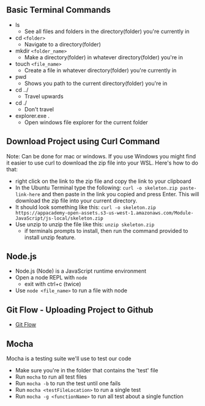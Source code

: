 ## Basic Terminal Commands

- ls
  - See all files and folders in the directory(folder) you're currently in
- cd `<folder>`
  - Navigate to a directory(folder)
- mkdir `<folder_name>`
  - Make a directory(folder) in whatever directory(folder) you're in
- touch `<file_name>`
  - Create a file in whatever directory(folder) you're currently in
- pwd
  - Shows you path to the current directory(folder) you're in
- cd ../
  - Travel upwards
- cd ./
  - Don't travel
- explorer.exe .
  - Open windows file explorer for the current folder

## Download Project using Curl Command
Note: Can be done for mac or windows. If you use Windows you might find it easier to use curl to download the zip file into your WSL. Here's how to do that:

- right click on the link to the zip file and copy the link to your clipboard
- In the Ubuntu Terminal type the following: `curl -o skeleton.zip paste-link-here` and then paste in the link you copied and press Enter. This will download the zip file into your current directory. 
- It should look something like this: `curl -o skeleton.zip https://appacademy-open-assets.s3-us-west-1.amazonaws.com/Module-JavaScript/js-local/skeleton.zip`
- Use unzip to unzip the file like this: `unzip skeleton.zip`
  - if terminals prompts to install, then run the command provided to install unzip feature.

## Node.js

- Node.js (Node) is a JavaScript runtime environment
- Open a node REPL with `node`
  - exit with ctrl+c (twice)
- Use `node <file_name>` to run a file with node

## Git Flow - Uploading Project to Github
- [Git Flow](https://github.com/appacademy/Module-1-Resources/blob/main/additional_resources/week2/gitflow/README.md#basic-setup-for-pairing)

## Mocha
Mocha is a testing suite we'll use to test our code
  
- Make sure you're in the folder that contains the 'test' file
- Run `mocha` to run all test files
- Run `mocha -b` to run the test until one fails
- Run `mocha <testFileLocation>` to run a single test
- Run `mocha -g <functionName>` to run all test about a single function




